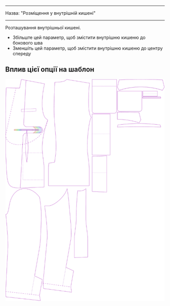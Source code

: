 - - -
Назва: "Розміщення у внутрішній кишені"
- - -

Розташування внутрішньої кишені.

- Збільште цей параметр, щоб змістити внутрішню кишеню до бокового шва
- Зменшіть цей параметр, щоб змістити внутрішню кишеню до центру спереду

## Вплив цієї опції на шаблон

![На цьому зображенні показано вплив цієї опції шляхом накладання декількох варіантів, які мають різне значення для цієї опції](jaeger_innerpocketplacement_sample.svg "Вплив цієї опції на шаблон")
